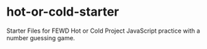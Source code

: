 # hot-or-cold-starter
Starter Files for FEWD Hot or Cold Project
JavaScript practice with a number guessing game.
